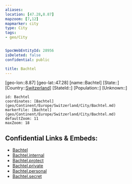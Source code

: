 ```yaml
---
aliases: 
location: [47.28,8.87]
mapzoom: [7,12] 
mapmarker: city 
type: City
tags:
- geo/City


SpocWebEntityId: 28956
isDeleted: false
confidential: public

title: Bachtel
---
```

[geo-lon::8.87]
[geo-lat::47.28]
[name::Bachtel]
[State::]
[Country::[Switzerland](geo/Continent/Europe/Switzerland.md)]
[StateId::]
[Population::]
[Unknown::]


```leaflet
id: Bachtel
coordinates: [Bachtel](geo/Continent/Europe/Switzerland/City/Bachtel.md)
markerFile: [Bachtel](geo/Continent/Europe/Switzerland/City/Bachtel.md)
defaultZoom: 11 
maxZoom: 18
```


## Confidential Links & Embeds: 
- [Bachtel](../../../../../../_public/geo/Continent/Europe/Switzerland/City/Bachtel.md) 
- [Bachtel.internal](../../../../../../_internal/geo/Continent/Europe/Switzerland/City/Bachtel.internal.md) 
- [Bachtel.protect](../../../../../../_protect/geo/Continent/Europe/Switzerland/City/Bachtel.protect.md) 
- [Bachtel.private](../../../../../../_private/geo/Continent/Europe/Switzerland/City/Bachtel.private.md) 
- [Bachtel.personal](../../../../../../_personal/geo/Continent/Europe/Switzerland/City/Bachtel.personal.md) 
- [Bachtel.secret](../../../../../../_secret/geo/Continent/Europe/Switzerland/City/Bachtel.secret.md) 
